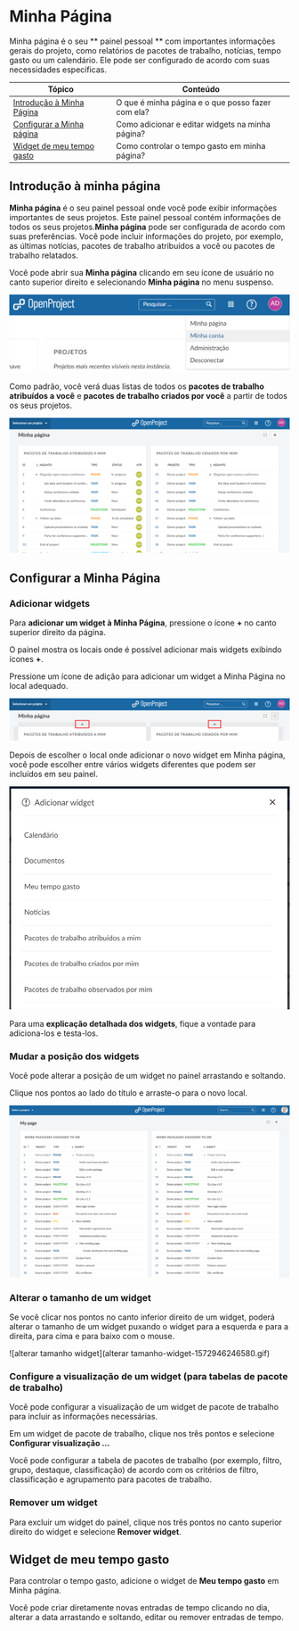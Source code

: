 # Minha Página

Minha página é o seu ** painel pessoal ** com importantes informações gerais do projeto, como relatórios de pacotes de trabalho, notícias, tempo gasto ou um calendário. Ele pode ser configurado de acordo com suas necessidades específicas.

| Tópico                                          | Conteúdo                                   |
| ----------------------------------------------- | ------------------------------------------ |
| [Introdução à Minha Página](#introdução-à-minha-página) | O que é minha página e o que posso fazer com ela? |
| [Configurar a Minha página](#configurar-a-minha-página)   | Como adicionar e editar widgets na minha página?  |
| [Widget de meu tempo gasto](#widget-de-meu-tempo-gasto) | Como controlar o tempo gasto em minha página?     |

## Introdução à minha página

**Minha página** é o seu painel pessoal onde você pode exibir informações importantes de seus projetos. Este painel pessoal contém informações de todos os seus projetos.**Minha página** pode ser configurada de acordo com suas preferências. Você pode incluir informações do projeto, por exemplo, as últimas notícias, pacotes de trabalho atribuídos a você ou pacotes de trabalho relatados.

Você pode abrir sua **Minha página** clicando em seu ícone de usuário no canto superior direito e selecionando **Minha página** no menu suspenso.

![minha página](minha_pagina.png)

Como padrão, você verá duas listas de todos os **pacotes de trabalho atribuídos a você** e **pacotes de trabalho criados por você** a partir de todos os seus projetos.

![minha página padrão](minha_pagina1.png)

## Configurar a Minha Página

### Adicionar widgets

Para **adicionar um widget à Minha Página**, pressione o ícone **+** no canto superior direito da página.

O painel mostra os locais onde é possível adicionar mais widgets exibindo ícones **+**.

Pressione um ícone de adição para adicionar um widget a Minha Página no local adequado.

![adicionar widget](add_widget.png)

Depois de escolher o local onde adicionar o novo widget em Minha página, você pode escolher entre vários widgets diferentes que podem ser incluídos em seu painel.

![novos widgets](widget_opcoes.png)

Para uma **explicação detalhada dos widgets**, fique a vontade para adiciona-los e testa-los.

### Mudar a posição dos widgets

Você pode alterar a posição de um widget no painel arrastando e soltando.

Clique nos pontos ao lado do título e arraste-o para o novo local.

![mover widget](add-widget-my-page2.gif)

### Alterar o tamanho de um widget

Se você clicar nos pontos no canto inferior direito de um widget, poderá alterar o tamanho de um widget puxando o widget para a esquerda e para a direita, para cima e para baixo com o mouse.

![alterar tamanho widget](alterar tamanho-widget-1572946246580.gif)

### Configure a visualização de um widget (para tabelas de pacote de trabalho)

Você pode configurar a visualização de um widget de pacote de trabalho para incluir as informações necessárias.

Em um widget de pacote de trabalho, clique nos três pontos e selecione **Configurar visualização ...**

Você pode configurar a tabela de pacotes de trabalho (por exemplo, filtro, grupo, destaque, classificação) de acordo com os critérios de filtro, classificação e agrupamento para pacotes de trabalho.

### Remover um widget

Para excluir um widget do painel, clique nos três pontos no canto superior direito do widget e selecione **Remover widget**.

## Widget de meu tempo gasto

Para controlar o tempo gasto, adicione o widget de **Meu tempo gasto** em Minha página.

Você pode criar diretamente novas entradas de tempo clicando no dia, alterar a data arrastando e soltando, editar ou remover entradas de tempo.
